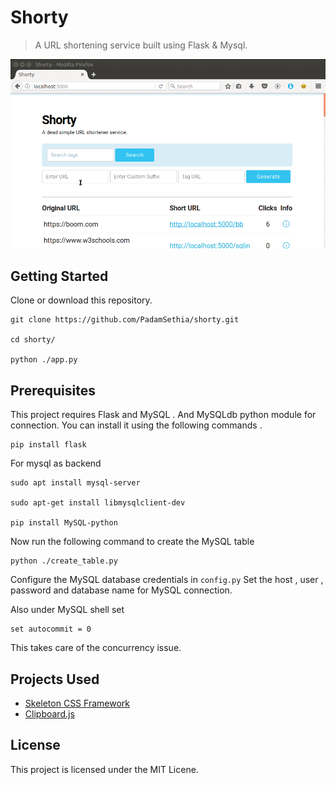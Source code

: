 # Shorty

> A URL shortening service built using Flask & Mysql. 

![Demo image of Shorty](./desc/hero_final.gif)
## Getting Started

Clone or download this repository.

```
git clone https://github.com/PadamSethia/shorty.git

cd shorty/

python ./app.py
```

## Prerequisites

This project requires Flask and MySQL . 
And MySQLdb python module for connection.
You can install it using the following commands . 

```
pip install flask

```
For mysql as backend

```
sudo apt install mysql-server

sudo apt-get install libmysqlclient-dev

pip install MySQL-python
```
Now run the following command to create the MySQL table 

```
python ./create_table.py
```
Configure the MySQL database credentials in ```config.py```
Set the host , user , password and database name for MySQL connection.

Also under MySQL shell set 
```
set autocommit = 0
```
This takes care of the concurrency issue.

## Projects Used
* [Skeleton CSS Framework](http://getskeleton.com)
* [Clipboard.js](https://clipboardjs.com)
## License
This project is licensed under the MIT Licene.
